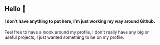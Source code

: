 ## Hello 👋

#### I don't have anything to put here, I'm just working my way around Github.

Feel free to have a loook around my profile, I don't really have any big or useful projects, I just wanted something to be on my profile.
<!--
### **Current Projects**

- Cathub (Highly Active)
- S++ (Progress Slow)
- Speed++ (Highly Active, slow progress due to bugs)
- SCX (I last worked on this so long ago)
- SBuild (Stalled and Deprecated)
->>






